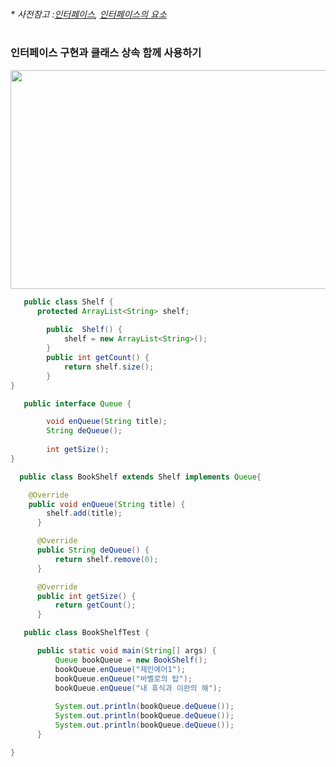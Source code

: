#
###### * 사전참고 :[인터페이스](https://github.com/6161990/TIL/blob/main/Java/Interface.md), [인터페이스의 요소](https://github.com/6161990/TIL/blob/main/Java/Interface%20Elements.md)
#
### 인터페이스 구현과 클래스 상속 함께 사용하기
<img src="https://user-images.githubusercontent.com/74708028/110222330-c9fff380-7f14-11eb-818d-f2e52bf2695d.jpg" width="600" height="350">


```java
   public class Shelf {
      protected ArrayList<String> shelf;
	
	    public  Shelf() {
		    shelf = new ArrayList<String>();
	    }
	    public int getCount() {
		    return shelf.size();
	    }
}
```    
```java
   public interface Queue {

	    void enQueue(String title);
	    String deQueue();
	
	    int getSize();
}
```
```java
  public class BookShelf extends Shelf implements Queue{

  	@Override
  	public void enQueue(String title) {
	  	shelf.add(title);
	  }

	  @Override
	  public String deQueue() {
		  return shelf.remove(0);
	  }

	  @Override
	  public int getSize() {
		  return getCount();
	  }
```
```java
   public class BookShelfTest {

	  public static void main(String[] args) {
		  Queue bookQueue = new BookShelf();
		  bookQueue.enQueue("제인에어1");
		  bookQueue.enQueue("바벨로의 탑");
		  bookQueue.enQueue("내 휴식과 이완의 해");
		
		  System.out.println(bookQueue.deQueue());
		  System.out.println(bookQueue.deQueue());
		  System.out.println(bookQueue.deQueue());
	  }

}
```
